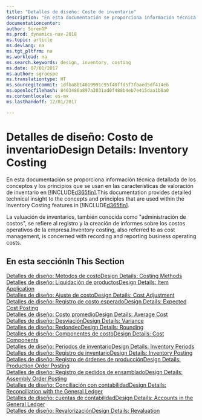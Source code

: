 ```yaml
---
title: "Detalles de diseño: Coste de inventario"
description: "En esta documentación se proporciona información técnica detallada de los conceptos y los principios que se usan en las características de valoración de inventario en [!INCLUDE[d365fin](includes/d365fin_md.md)]."
documentationcenter: 
author: SorenGP
ms.prod: dynamics-nav-2018
ms.topic: article
ms.devlang: na
ms.tgt_pltfrm: na
ms.workload: na
ms.search.keywords: design, inventory, costing
ms.date: 07/01/2017
ms.author: sgroespe
ms.translationtype: HT
ms.sourcegitcommit: 1dfba8b14019991c95f40ffd5f7fbaed5df414eb
ms.openlocfilehash: 8403486a897a3031ad0f488b4eb7e415daa1b8a0
ms.contentlocale: es-mx
ms.lasthandoff: 12/01/2017

---
```

# <a name="design-details-inventory-costing"></a><span data-ttu-id="ddd18-103">Detalles de diseño: Costo de inventario</span><span class="sxs-lookup"><span data-stu-id="ddd18-103">Design Details: Inventory Costing</span></span>
<span data-ttu-id="ddd18-104">En esta documentación se proporciona información técnica detallada de los conceptos y los principios que se usan en las características de valoración de inventario en [!INCLUDE[d365fin](includes/d365fin_md.md)].</span><span class="sxs-lookup"><span data-stu-id="ddd18-104">This documentation provides detailed technical insight to the concepts and principles that are used within the Inventory Costing features in [!INCLUDE[d365fin](includes/d365fin_md.md)].</span></span>  

<span data-ttu-id="ddd18-105">La valuación de inventarios, también conocida como "administración de costos", se refiere al registro y la creación de informes sobre los costos operativos de la empresa.</span><span class="sxs-lookup"><span data-stu-id="ddd18-105">Inventory costing, also referred to as cost management, is concerned with recording and reporting business operating costs.</span></span>  

## <a name="in-this-section"></a><span data-ttu-id="ddd18-106">En esta sección</span><span class="sxs-lookup"><span data-stu-id="ddd18-106">In This Section</span></span>  
[<span data-ttu-id="ddd18-107">Detalles de diseño: Métodos de costo</span><span class="sxs-lookup"><span data-stu-id="ddd18-107">Design Details: Costing Methods</span></span>](design-details-costing-methods.md)  
[<span data-ttu-id="ddd18-108">Detalles de diseño: Liquidación de productos</span><span class="sxs-lookup"><span data-stu-id="ddd18-108">Design Details: Item Application</span></span>](design-details-item-application.md)  
[<span data-ttu-id="ddd18-109">Detalles de diseño: Ajuste de costo</span><span class="sxs-lookup"><span data-stu-id="ddd18-109">Design Details: Cost Adjustment</span></span>](design-details-cost-adjustment.md)  
[<span data-ttu-id="ddd18-110">Detalles de diseño: Registro de costo esperado</span><span class="sxs-lookup"><span data-stu-id="ddd18-110">Design Details: Expected Cost Posting</span></span>](design-details-expected-cost-posting.md)  
[<span data-ttu-id="ddd18-111">Detalles de diseño: Costo promedio</span><span class="sxs-lookup"><span data-stu-id="ddd18-111">Design Details: Average Cost</span></span>](design-details-average-cost.md)  
[<span data-ttu-id="ddd18-112">Detalles de diseño: Desviación</span><span class="sxs-lookup"><span data-stu-id="ddd18-112">Design Details: Variance</span></span>](design-details-variance.md)  
[<span data-ttu-id="ddd18-113">Detalles de diseño: Redondeo</span><span class="sxs-lookup"><span data-stu-id="ddd18-113">Design Details: Rounding</span></span>](design-details-rounding.md)  
[<span data-ttu-id="ddd18-114">Detalles de diseño: Componentes de costo</span><span class="sxs-lookup"><span data-stu-id="ddd18-114">Design Details: Cost Components</span></span>](design-details-cost-components.md)  
[<span data-ttu-id="ddd18-115">Detalles de diseño: Periodos de inventario</span><span class="sxs-lookup"><span data-stu-id="ddd18-115">Design Details: Inventory Periods</span></span>](design-details-inventory-periods.md)  
[<span data-ttu-id="ddd18-116">Detalles de diseño: Registro de inventario</span><span class="sxs-lookup"><span data-stu-id="ddd18-116">Design Details: Inventory Posting</span></span>](design-details-inventory-posting.md)  
[<span data-ttu-id="ddd18-117">Detalles de diseño: Registro de órdenes de producción</span><span class="sxs-lookup"><span data-stu-id="ddd18-117">Design Details: Production Order Posting</span></span>](design-details-production-order-posting.md)  
[<span data-ttu-id="ddd18-118">Detalles de diseño: Registro de pedidos de ensamblado</span><span class="sxs-lookup"><span data-stu-id="ddd18-118">Design Details: Assembly Order Posting</span></span>](design-details-assembly-order-posting.md)  
[<span data-ttu-id="ddd18-119">Detalles de diseño: Conciliación con contabilidad</span><span class="sxs-lookup"><span data-stu-id="ddd18-119">Design Details: Reconciliation with the General Ledger</span></span>](design-details-reconciliation-with-the-general-ledger.md)  
[<span data-ttu-id="ddd18-120">Detalles de diseño: cuentas de contabilidad</span><span class="sxs-lookup"><span data-stu-id="ddd18-120">Design Details: Accounts in the General Ledger</span></span>](design-details-accounts-in-the-general-ledger.md)  
[<span data-ttu-id="ddd18-121">Detalles de diseño: Revalorización</span><span class="sxs-lookup"><span data-stu-id="ddd18-121">Design Details: Revaluation</span></span>](design-details-revaluation.md)

